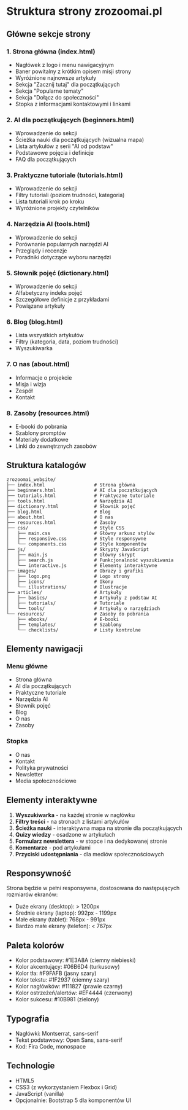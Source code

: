 # Struktura strony zrozoomai.pl

## Główne sekcje strony

### 1. Strona główna (index.html)
- Nagłówek z logo i menu nawigacyjnym
- Baner powitalny z krótkim opisem misji strony
- Wyróżnione najnowsze artykuły
- Sekcja "Zacznij tutaj" dla początkujących
- Sekcja "Popularne tematy"
- Sekcja "Dołącz do społeczności"
- Stopka z informacjami kontaktowymi i linkami

### 2. AI dla początkujących (beginners.html)
- Wprowadzenie do sekcji
- Ścieżka nauki dla początkujących (wizualna mapa)
- Lista artykułów z serii "AI od podstaw"
- Podstawowe pojęcia i definicje
- FAQ dla początkujących

### 3. Praktyczne tutoriale (tutorials.html)
- Wprowadzenie do sekcji
- Filtry tutoriali (poziom trudności, kategoria)
- Lista tutoriali krok po kroku
- Wyróżnione projekty czytelników

### 4. Narzędzia AI (tools.html)
- Wprowadzenie do sekcji
- Porównanie popularnych narzędzi AI
- Przeglądy i recenzje
- Poradniki dotyczące wyboru narzędzi

### 5. Słownik pojęć (dictionary.html)
- Wprowadzenie do sekcji
- Alfabetyczny indeks pojęć
- Szczegółowe definicje z przykładami
- Powiązane artykuły

### 6. Blog (blog.html)
- Lista wszystkich artykułów
- Filtry (kategoria, data, poziom trudności)
- Wyszukiwarka

### 7. O nas (about.html)
- Informacje o projekcie
- Misja i wizja
- Zespół
- Kontakt

### 8. Zasoby (resources.html)
- E-booki do pobrania
- Szablony promptów
- Materiały dodatkowe
- Linki do zewnętrznych zasobów

## Struktura katalogów

```
zrozoomai_website/
├── index.html                  # Strona główna
├── beginners.html              # AI dla początkujących
├── tutorials.html              # Praktyczne tutoriale
├── tools.html                  # Narzędzia AI
├── dictionary.html             # Słownik pojęć
├── blog.html                   # Blog
├── about.html                  # O nas
├── resources.html              # Zasoby
├── css/                        # Style CSS
│   ├── main.css                # Główny arkusz stylów
│   ├── responsive.css          # Style responsywne
│   └── components.css          # Style komponentów
├── js/                         # Skrypty JavaScript
│   ├── main.js                 # Główny skrypt
│   ├── search.js               # Funkcjonalność wyszukiwania
│   └── interactive.js          # Elementy interaktywne
├── images/                     # Obrazy i grafiki
│   ├── logo.png                # Logo strony
│   ├── icons/                  # Ikony
│   └── illustrations/          # Ilustracje
├── articles/                   # Artykuły
│   ├── basics/                 # Artykuły z podstaw AI
│   ├── tutorials/              # Tutoriale
│   └── tools/                  # Artykuły o narzędziach
└── resources/                  # Zasoby do pobrania
    ├── ebooks/                 # E-booki
    ├── templates/              # Szablony
    └── checklists/             # Listy kontrolne
```

## Elementy nawigacji

### Menu główne
- Strona główna
- AI dla początkujących
- Praktyczne tutoriale
- Narzędzia AI
- Słownik pojęć
- Blog
- O nas
- Zasoby

### Stopka
- O nas
- Kontakt
- Polityka prywatności
- Newsletter
- Media społecznościowe

## Elementy interaktywne

1. **Wyszukiwarka** - na każdej stronie w nagłówku
2. **Filtry treści** - na stronach z listami artykułów
3. **Ścieżka nauki** - interaktywna mapa na stronie dla początkujących
4. **Quizy wiedzy** - osadzone w artykułach
5. **Formularz newslettera** - w stopce i na dedykowanej stronie
6. **Komentarze** - pod artykułami
7. **Przyciski udostępniania** - dla mediów społecznościowych

## Responsywność

Strona będzie w pełni responsywna, dostosowana do następujących rozmiarów ekranów:
- Duże ekrany (desktop): > 1200px
- Średnie ekrany (laptop): 992px - 1199px
- Małe ekrany (tablet): 768px - 991px
- Bardzo małe ekrany (telefon): < 767px

## Paleta kolorów

- Kolor podstawowy: #1E3A8A (ciemny niebieski)
- Kolor akcentujący: #06B6D4 (turkusowy)
- Kolor tła: #F9FAFB (jasny szary)
- Kolor tekstu: #1F2937 (ciemny szary)
- Kolor nagłówków: #111827 (prawie czarny)
- Kolor ostrzeżeń/alertów: #EF4444 (czerwony)
- Kolor sukcesu: #10B981 (zielony)

## Typografia

- Nagłówki: Montserrat, sans-serif
- Tekst podstawowy: Open Sans, sans-serif
- Kod: Fira Code, monospace

## Technologie

- HTML5
- CSS3 (z wykorzystaniem Flexbox i Grid)
- JavaScript (vanilla)
- Opcjonalnie: Bootstrap 5 dla komponentów UI
